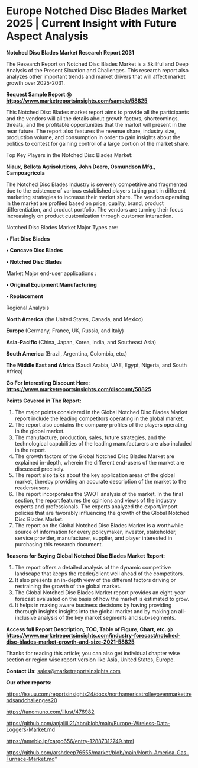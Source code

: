 # Europe Notched Disc Blades Market 2025 | Current Insight with Future Aspect Analysis

<strong>Notched Disc Blades Market Research Report 2031</strong>

The Research Report on Notched Disc Blades Market is a Skillful and Deep Analysis of the Present Situation and Challenges. This research report also analyzes other important trends and market drivers that will affect market growth over 2025-2031.

<strong>Request Sample Report @ <a href=https://www.marketreportsinsights.com/sample/58825>https://www.marketreportsinsights.com/sample/58825</a></strong>

This Notched Disc Blades market report aims to provide all the participants and the vendors will all the details about growth factors, shortcomings, threats, and the profitable opportunities that the market will present in the near future. The report also features the revenue share, industry size, production volume, and consumption in order to gain insights about the politics to contest for gaining control of a large portion of the market share.

Top Key Players in the Notched Disc Blades Market:

<strong>Niaux, Bellota Agrisolutions, John Deere, Osmundson Mfg., Campoagricola</strong>

The Notched Disc Blades Industry is severely competitive and fragmented due to the existence of various established players taking part in different marketing strategies to increase their market share. The vendors operating in the market are profiled based on price, quality, brand, product differentiation, and product portfolio. The vendors are turning their focus increasingly on product customization through customer interaction.

Notched Disc Blades Market Major Types are:

<strong>• Flat Disc Blades

• Concave Disc Blades

• Notched Disc Blades</strong>

Market Major end-user applications :

<strong>• Original Equipment Manufacturing

• Replacement</strong>

Regional Analysis

</u><strong><b>North America</b></strong> (the United States, Canada, and Mexico)

<strong><b>Europe </b></strong>(Germany, France, UK, Russia, and Italy)

<strong><b>Asia-Pacific</b></strong> (China, Japan, Korea, India, and Southeast Asia)

<strong><b>South America</b></strong> (Brazil, Argentina, Colombia, etc.)

<strong><b>The Middle East and Africa</b></strong> (Saudi Arabia, UAE, Egypt, Nigeria, and South Africa)

<strong>Go For Interesting Discount Here: <a href=https://www.marketreportsinsights.com/discount/58825>https://www.marketreportsinsights.com/discount/58825</a></strong>

<strong>Points Covered in The Report:</strong>
<ol>
  <li>The major points considered in the Global Notched Disc Blades Market report include the leading competitors operating in the global market.</li>
  <li>The report also contains the company profiles of the players operating in the global market.</li>
  <li>The manufacture, production, sales, future strategies, and the technological capabilities of the leading manufacturers are also included in the report.</li>
  <li>The growth factors of the Global Notched Disc Blades Market are explained in-depth, wherein the different end-users of the market are discussed precisely.</li>
  <li>The report also talks about the key application areas of the global market, thereby providing an accurate description of the market to the readers/users.</li>
  <li>The report incorporates the SWOT analysis of the market. In the final section, the report features the opinions and views of the industry experts and professionals. The experts analyzed the export/import policies that are favorably influencing the growth of the Global Notched Disc Blades Market.</li>
  <li>The report on the Global Notched Disc Blades Market is a worthwhile source of information for every policymaker, investor, stakeholder, service provider, manufacturer, supplier, and player interested in purchasing this research document.</li>
</ol>
<strong>Reasons for Buying Global Notched Disc Blades Market Report:</strong>

<ol>
  <li>The report offers a detailed analysis of the dynamic competitive landscape that keeps the reader/client well ahead of the competitors.</li>
  <li>It also presents an in-depth view of the different factors driving or restraining the growth of the global market.</li>
  <li>The Global Notched Disc Blades Market report provides an eight-year forecast evaluated on the basis of how the market is estimated to grow.</li>
  <li>It helps in making aware business decisions by having providing thorough insights insights into the global market and by making an all-inclusive analysis of the key market segments and sub-segments.</li>
</ol>
<strong>Access full Report Description, TOC, Table of Figure, Chart, etc. @ <a href=https://www.marketreportsinsights.com/industry-forecast/notched-disc-blades-market-growth-and-size-2021-58825>https://www.marketreportsinsights.com/industry-forecast/notched-disc-blades-market-growth-and-size-2021-58825</a></strong>


Thanks for reading this article; you can also get individual chapter wise section or region wise report version like Asia, United States, Europe.

<strong>Contact Us:</strong>
sales@marketreportsinsights.com

<strong>Our other reports:</strong>

<a href=https://issuu.com/reportsinsights24/docs/northamericatrolleyovenmarkettrendsandchallenges20>https://issuu.com/reportsinsights24/docs/northamericatrolleyovenmarkettrendsandchallenges20</a>

<a href=https://tanomuno.com/illust/476982>https://tanomuno.com/illust/476982</a>

<a href=https://github.com/anjaliiii21/abn/blob/main/Europe-Wireless-Data-Loggers-Market.md>https://github.com/anjaliiii21/abn/blob/main/Europe-Wireless-Data-Loggers-Market.md</a>

<a href=https://ameblo.jp/cargo656/entry-12887312749.html>https://ameblo.jp/cargo656/entry-12887312749.html</a>

<a href=https://github.com/arshdeep76555/market/blob/main/North-America-Gas-Furnace-Market.md>https://github.com/arshdeep76555/market/blob/main/North-America-Gas-Furnace-Market.md</a>"
